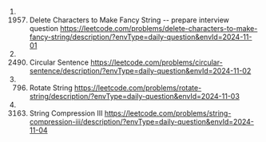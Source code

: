 1. 1957. Delete Characters to Make Fancy String -- prepare interview question
https://leetcode.com/problems/delete-characters-to-make-fancy-string/description/?envType=daily-question&envId=2024-11-01
2. 2490. Circular Sentence
https://leetcode.com/problems/circular-sentence/description/?envType=daily-question&envId=2024-11-02
3. 796. Rotate String
https://leetcode.com/problems/rotate-string/description/?envType=daily-question&envId=2024-11-03
4. 3163. String Compression III
https://leetcode.com/problems/string-compression-iii/description/?envType=daily-question&envId=2024-11-04
